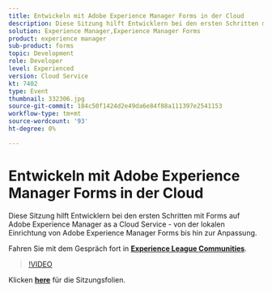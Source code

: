 ```yaml
---
title: Entwickeln mit Adobe Experience Manager Forms in der Cloud
description: Diese Sitzung hilft Entwicklern bei den ersten Schritten mit Forms auf Adobe Experience Manager as a Cloud Service - von der lokalen Einrichtung von Adobe Experience Manager Forms bis hin zur Anpassung.
solution: Experience Manager,Experience Manager Forms
product: experience manager
sub-product: forms
topic: Development
role: Developer
level: Experienced
version: Cloud Service
kt: 7402
type: Event
thumbnail: 332306.jpg
source-git-commit: 184c50f1424d2e49da6e84f88a111397e2541153
workflow-type: tm+mt
source-wordcount: '93'
ht-degree: 0%

---
```



# Entwickeln mit Adobe Experience Manager Forms in der Cloud

Diese Sitzung hilft Entwicklern bei den ersten Schritten mit Forms auf Adobe Experience Manager as a Cloud Service - von der lokalen Einrichtung von Adobe Experience Manager Forms bis hin zur Anpassung.

Fahren Sie mit dem Gespräch fort in **[Experience League Communities](http://adobe.ly/36Yd3v6)**.

>[!VIDEO](https://video.tv.adobe.com/v/332306/?quality=12&learn=on&hidetitle=true)

Klicken **[here](/help/adobe-developers-live/assets/developing-aem-forms-cloud.pdf)** für die Sitzungsfolien.
